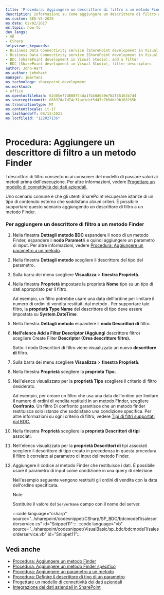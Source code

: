 ```yaml
---
title: 'Procedura: Aggiungere un descrittore di filtro a un metodo Finder | Microsoft Docs'
description: Informazioni su come aggiungere un descrittore di filtro a un metodo Finder usando la finestra Dettagli metodo BDC in Visual Studio.
ms.custom: SEO-VS-2020
ms.date: 02/02/2017
ms.topic: how-to
dev_langs:
- VB
- CSharp
helpviewer_keywords:
- Business Data Connectivity service [SharePoint development in Visual Studio], filter descriptors
- Business Data Connectivity service [SharePoint development in Visual Studio], add a filter
- BDC [SharePoint development in Visual Studio], add a filter
- BDC [SharePoint development in Visual Studio], filter descriptors
author: John-Hart
ms.author: johnhart
manager: jmartens
ms.technology: sharepoint-development
ms.workload:
- office
ms.openlocfilehash: 62d05e77d808744da1fbb8d639e762f55103b7d4
ms.sourcegitcommit: 68897da7d74c31ae1ebf5d47c7b5ddc9b108265b
ms.translationtype: MT
ms.contentlocale: it-IT
ms.lasthandoff: 08/13/2021
ms.locfileid: "122027136"
---
```

# <a name="how-to-add-a-filter-descriptor-to-a-finder-method"></a>Procedura: Aggiungere un descrittore di filtro a un metodo Finder
  I descrittori di filtro consentono ai consumer del modello di passare valori ai metodi prima dell'esecuzione. Per altre informazioni, vedere [Progettare un modello di connettività dei dati aziendali.](../sharepoint/designing-a-business-data-connectivity-model.md)

 Uno scenario comune è che gli utenti SharePoint recuperare istanze di un tipo di contenuto esterno che soddisfano alcuni criteri. È possibile supportare questo scenario aggiungendo un descrittore di filtro a un metodo Finder.

### <a name="to-add-a-filter-descriptor-to-a-finder-method"></a>Per aggiungere un descrittore di filtro a un metodo Finder

1. Nella finestra **Dettagli metodo BDC** espandere il nodo di un metodo Finder, espandere il **nodo Parametri** e quindi aggiungere un parametro di input. Per altre informazioni, vedere [Procedura: Aggiungere un parametro a un metodo](../sharepoint/how-to-add-a-parameter-to-a-method.md).

2. Nella finestra **Dettagli metodo** scegliere il descrittore del tipo del parametro.

3. Sulla barra dei menu scegliere **Visualizza**  >  **finestra Proprietà**.

4. Nella finestra **Proprietà** impostare la proprietà **Nome** tipo su un tipo di dati appropriato per il filtro.

     Ad esempio, un filtro potrebbe usare una data dell'ordine per limitare il numero di ordini di vendita restituiti dal metodo . Per supportare tale filtro, la **proprietà Type Name** del descrittore di tipo deve essere impostata su **System.DateTime**.

5. Nella finestra **Dettagli metodo** espandere il **nodo Descrittori di** filtro.

6. **Nell'elenco Add a Filter Descriptor (Aggiungi** descrittore filtro) scegliere Create Filter **Descriptor (Crea descrittore filtro).**

     Sotto il nodo Descrittori di filtro viene visualizzato un nuovo **descrittore di** filtro.

7. Sulla barra dei menu scegliere **Visualizza**  >  **finestra Proprietà**.

8. Nella finestra **Proprietà** scegliere la **proprietà Tipo.**

9. Nell'elenco visualizzato per la **proprietà Tipo** scegliere il criterio di filtro desiderato.

     Ad esempio, per creare un filtro che usa una data dell'ordine per limitare il numero di ordini di vendita restituiti in un metodo Finder, scegliere **Confronto**. Un filtro Di confronto garantisce che un metodo finder restituisca solo istanze che soddisfano una condizione specifica. Per altre informazioni su ogni criterio di filtro, vedere [Tipi di filtri supportati dal BDC.](/previous-versions/office/developer/sharepoint-2010/ee556392(v=office.14))

10. Nella finestra **Proprietà** scegliere la **proprietà Descrittori di tipi** associati.

11. Nell'elenco visualizzato per la **proprietà Descrittori di** tipi associati scegliere il descrittore di tipo creato in precedenza in questa procedura. Il filtro è correlato al parametro di input del metodo Finder.

12. Aggiungere il codice al metodo Finder che restituisce i dati. È possibile usare il parametro di input come condizione in una query di selezione.

     Nell'esempio seguente vengono restituiti gli ordini di vendita con la data dell'ordine specificata.

    > [!NOTE]
    > Sostituire il valore del `ServerName` campo con il nome del server.

     :::code language="csharp" source="../sharepoint/codesnippet/CSharp/SP_BDC/bdcmodel1/salesorderservice.cs" id="Snippet11":::
     :::code language="vb" source="../sharepoint/codesnippet/VisualBasic/sp_bdc/bdcmodel1/salesorderservice.vb" id="Snippet11":::

## <a name="see-also"></a>Vedi anche
- [Procedura: Aggiungere un metodo Finder](../sharepoint/how-to-add-a-finder-method.md)
- [Procedura: Aggiungere un metodo Finder specifico](../sharepoint/how-to-add-a-specific-finder-method.md)
- [Procedura: Aggiungere un parametro a un metodo](../sharepoint/how-to-add-a-parameter-to-a-method.md)
- [Procedura: Definire il descrittore di tipo di un parametro](../sharepoint/how-to-define-the-type-descriptor-of-a-parameter.md)
- [Progettare un modello di connettività dei dati aziendali](../sharepoint/designing-a-business-data-connectivity-model.md)
- [Integrazione dei dati aziendali in SharePoint](../sharepoint/integrating-business-data-into-sharepoint.md)
